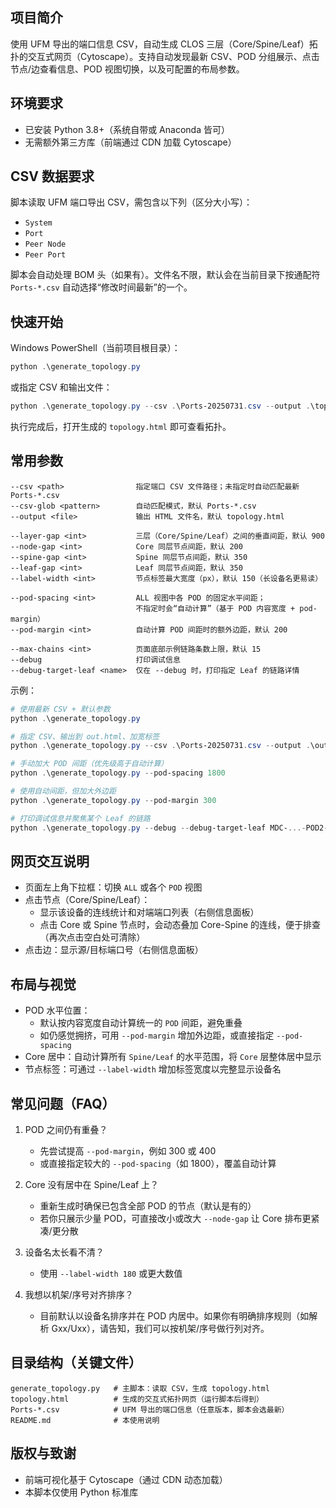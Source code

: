 ## 项目简介

使用 UFM 导出的端口信息 CSV，自动生成 CLOS 三层（Core/Spine/Leaf）拓扑的交互式网页（Cytoscape）。支持自动发现最新 CSV、POD 分组展示、点击节点/边查看信息、POD 视图切换，以及可配置的布局参数。

## 环境要求

- 已安装 Python 3.8+（系统自带或 Anaconda 皆可）
- 无需额外第三方库（前端通过 CDN 加载 Cytoscape）

## CSV 数据要求

脚本读取 UFM 端口导出 CSV，需包含以下列（区分大小写）：
- `System`
- `Port`
- `Peer Node`
- `Peer Port`

脚本会自动处理 BOM 头（如果有）。文件名不限，默认会在当前目录下按通配符 `Ports-*.csv` 自动选择“修改时间最新”的一个。

## 快速开始

Windows PowerShell（当前项目根目录）：
```powershell
python .\generate_topology.py
```

或指定 CSV 和输出文件：
```powershell
python .\generate_topology.py --csv .\Ports-20250731.csv --output .\topology.html
```

执行完成后，打开生成的 `topology.html` 即可查看拓扑。

## 常用参数

```text
--csv <path>                指定端口 CSV 文件路径；未指定时自动匹配最新 Ports-*.csv
--csv-glob <pattern>        自动匹配模式，默认 Ports-*.csv
--output <file>             输出 HTML 文件名，默认 topology.html

--layer-gap <int>           三层（Core/Spine/Leaf）之间的垂直间距，默认 900
--node-gap <int>            Core 同层节点间距，默认 200
--spine-gap <int>           Spine 同层节点间距，默认 350
--leaf-gap <int>            Leaf 同层节点间距，默认 350
--label-width <int>         节点标签最大宽度（px），默认 150（长设备名更易读）

--pod-spacing <int>         ALL 视图中各 POD 的固定水平间距；
                            不指定时会“自动计算”（基于 POD 内容宽度 + pod-margin）
--pod-margin <int>          自动计算 POD 间距时的额外边距，默认 200

--max-chains <int>          页面底部示例链路条数上限，默认 15
--debug                     打印调试信息
--debug-target-leaf <name>  仅在 --debug 时，打印指定 Leaf 的链路详情
```

示例：
```powershell
# 使用最新 CSV + 默认参数
python .\generate_topology.py

# 指定 CSV、输出到 out.html、加宽标签
python .\generate_topology.py --csv .\Ports-20250731.csv --output .\out.html --label-width 180

# 手动加大 POD 间距（优先级高于自动计算）
python .\generate_topology.py --pod-spacing 1800

# 使用自动间距，但加大外边距
python .\generate_topology.py --pod-margin 300

# 打印调试信息并聚焦某个 Leaf 的链路
python .\generate_topology.py --debug --debug-target-leaf MDC-...-POD2-...-IBLF-008
```

## 网页交互说明

- 页面左上角下拉框：切换 `ALL` 或各个 `POD` 视图
- 点击节点（Core/Spine/Leaf）：
  - 显示该设备的连线统计和对端端口列表（右侧信息面板）
  - 点击 Core 或 Spine 节点时，会动态叠加 Core-Spine 的连线，便于排查（再次点击空白处可清除）
- 点击边：显示源/目标端口号（右侧信息面板）

## 布局与视觉

- POD 水平位置：
  - 默认按内容宽度自动计算统一的 `POD` 间距，避免重叠
  - 如仍感觉拥挤，可用 `--pod-margin` 增加外边距，或直接指定 `--pod-spacing`
- Core 居中：自动计算所有 `Spine/Leaf` 的水平范围，将 `Core` 层整体居中显示
- 节点标签：可通过 `--label-width` 增加标签宽度以完整显示设备名

## 常见问题（FAQ）

1. POD 之间仍有重叠？
   - 先尝试提高 `--pod-margin`，例如 300 或 400
   - 或直接指定较大的 `--pod-spacing`（如 1800），覆盖自动计算

2. Core 没有居中在 Spine/Leaf 上？
   - 重新生成时确保已包含全部 POD 的节点（默认是有的）
   - 若你只展示少量 POD，可直接改小或改大 `--node-gap` 让 Core 排布更紧凑/更分散

3. 设备名太长看不清？
   - 使用 `--label-width 180` 或更大数值

4. 我想以机架/序号对齐排序？
   - 目前默认以设备名排序并在 POD 内居中。如果你有明确排序规则（如解析 Gxx/Uxx），请告知，我们可以按机架/序号做行列对齐。

## 目录结构（关键文件）

```text
generate_topology.py   # 主脚本：读取 CSV，生成 topology.html
topology.html          # 生成的交互式拓扑网页（运行脚本后得到）
Ports-*.csv            # UFM 导出的端口信息（任意版本，脚本会选最新）
README.md              # 本使用说明
```

## 版权与致谢

- 前端可视化基于 Cytoscape（通过 CDN 动态加载）
- 本脚本仅使用 Python 标准库


